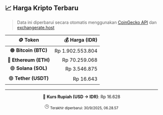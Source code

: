 

<!-- HARGA_KRIPTO -->
## 📈 Harga Kripto Terbaru

> Data ini diperbarui secara otomatis menggunakan [CoinGecko API](https://www.coingecko.com/) dan [exchangerate.host](https://exchangerate.host/)

<div align="center">

| 🪙 Token | 💰 Harga (IDR) |
|:------:|---------------:|
| 🟠 **Bitcoin (BTC)**   | Rp 1.902.553.804 |
| 🔵 **Ethereum (ETH)**  | Rp 70.259.068 |
| 🟣 **Solana (SOL)**    | Rp 3.546.875 |
| 🟢 **Tether (USDT)**   | Rp 16.643 |

---

💱 **Kurs Rupiah (USD → IDR)**: Rp 16.628

🕒 <sub>Terakhir diperbarui: 30/9/2025, 06.28.57</sub>

</div>
<!-- /HARGA_KRIPTO -->
